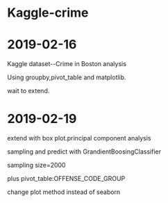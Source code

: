 # Kaggle-crime
# 2019-02-16

Kaggle dataset--Crime in Boston analysis

Using groupby,pivot_table and matplotlib.

wait to extend.

# 2019-02-19

extend with box plot.principal component analysis

sampling and predict with GrandientBoosingClassifier

sampling size=2000

plus pivot_table:OFFENSE_CODE_GROUP

change plot method instead of seaborn